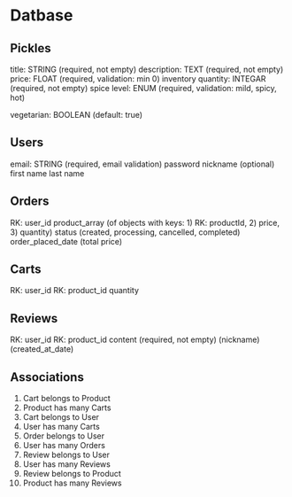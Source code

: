 # Datbase

## Pickles

title: STRING (required, not empty)
description: TEXT (required, not empty)
price: FLOAT (required, validation: min 0)
inventory quantity: INTEGAR (required, not empty)
spice level: ENUM (required, validation: mild, spicy, hot)

<!-- vegetables: ENUM (required, validation: ) -->

vegetarian: BOOLEAN (default: true)

## Users

email: STRING (required, email validation)
password
nickname (optional)
first name
last name

## Orders

RK: user_id
product_array (of objects with keys: 1) RK: productId, 2) price, 3) quantity)
status (created, processing, cancelled, completed)
order_placed_date
(total price)

## Carts

RK: user_id
RK: product_id
quantity

## Reviews

RK: user_id
RK: product_id
content (required, not empty)
(nickname)
(created_at_date)

## Associations

1.  Cart belongs to Product
2.  Product has many Carts
3.  Cart belongs to User
4.  User has many Carts
5.  Order belongs to User
6.  User has many Orders
7.  Review belongs to User
8.  User has many Reviews
9.  Review belongs to Product
10. Product has many Reviews
